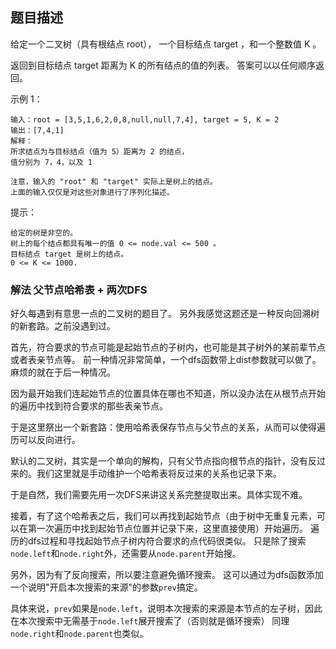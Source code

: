 ## 题目描述
给定一个二叉树（具有根结点 root）， 一个目标结点 target ，和一个整数值 K 。

返回到目标结点 target 距离为 K 的所有结点的值的列表。 答案可以以任何顺序返回。
 

示例 1：
```
输入：root = [3,5,1,6,2,0,8,null,null,7,4], target = 5, K = 2
输出：[7,4,1]
解释：
所求结点为与目标结点（值为 5）距离为 2 的结点，
值分别为 7，4，以及 1

注意，输入的 "root" 和 "target" 实际上是树上的结点。
上面的输入仅仅是对这些对象进行了序列化描述。
```

提示：
```
给定的树是非空的。
树上的每个结点都具有唯一的值 0 <= node.val <= 500 。
目标结点 target 是树上的结点。
0 <= K <= 1000.
```

### 解法 父节点哈希表 + 两次DFS
好久每遇到有意思一点的二叉树的题目了。
另外我感觉这题还是一种反向回溯树的新套路。之前没遇到过。

首先，符合要求的节点可能是起始节点的子树内，也可能是其子树外的某前辈节点或者表亲节点等。
前一种情况非常简单，一个dfs函数带上dist参数就可以做了。
麻烦的就在于后一种情况。

因为最开始我们连起始节点的位置具体在哪也不知道，所以没办法在从根节点开始的遍历中找到符合要求的那些表亲节点。

于是这里祭出一个新套路：使用哈希表保存节点与父节点的关系，从而可以使得遍历可以反向进行。

默认的二叉树，其实是一个单向的解构，只有父节点指向根节点的指针，没有反过来的。我们这里就是手动维护一个哈希表将反过来的关系也记录下来。

于是自然，我们需要先用一次DFS来讲这关系完整提取出来。具体实现不难。

接着，有了这个哈希表之后，我们可以再找到起始节点（由于树中无重复元素，可以在第一次遍历中找到起始节点位置并记录下来，这里直接使用）开始遍历。
遍历的dfs过程和寻找起始节点子树内符合要求的点代码很类似。
只是除了搜索`node.left`和`node.right`外，还需要从`node.parent`开始搜。

另外，因为有了反向搜索，所以要注意避免循环搜索。
这可以通过为dfs函数添加一个说明"开启本次搜索的来源"的参数`prev`搞定。

具体来说，`prev`如果是`node.left`，说明本次搜索的来源是本节点的左子树，因此在本次搜索中无需基于`node.left`展开搜索了（否则就是循环搜索）
同理`node.right`和`node.parent`也类似。

